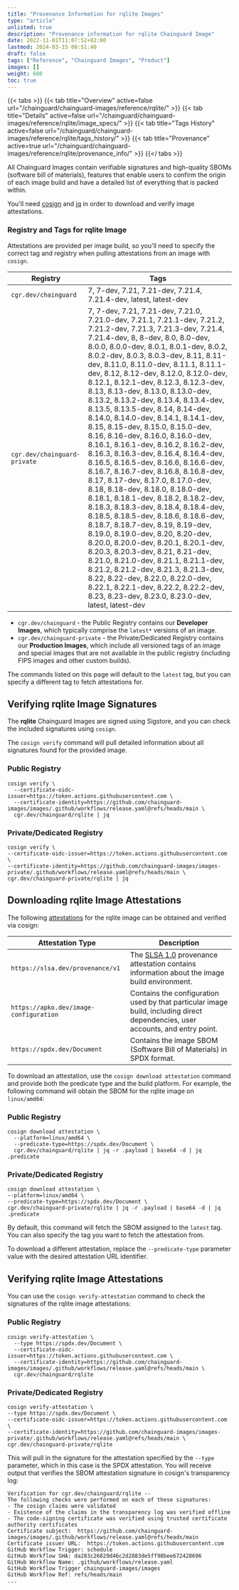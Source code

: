 ```yaml
---
title: "Provenance Information for rqlite Images"
type: "article"
unlisted: true
description: "Provenance information for rqlite Chainguard Image"
date: 2022-11-01T11:07:52+02:00
lastmod: 2024-03-15 00:51:40
draft: false
tags: ["Reference", "Chainguard Images", "Product"]
images: []
weight: 600
toc: true
---
```


{{< tabs >}}
{{< tab title="Overview" active=false url="/chainguard/chainguard-images/reference/rqlite/" >}}
{{< tab title="Details" active=false url="/chainguard/chainguard-images/reference/rqlite/image_specs/" >}}
{{< tab title="Tags History" active=false url="/chainguard/chainguard-images/reference/rqlite/tags_history/" >}}
{{< tab title="Provenance" active=true url="/chainguard/chainguard-images/reference/rqlite/provenance_info/" >}}
{{</ tabs >}}

All Chainguard Images contain verifiable signatures and high-quality SBOMs (software bill of materials), features that enable users to confirm the origin of each image build and have a detailed list of everything that is packed within.

You'll need [cosign](https://docs.sigstore.dev/cosign/overview/) and [jq](https://stedolan.github.io/jq/) in order to download and verify image attestations.

### Registry and Tags for rqlite Image
Attestations are provided per image build, so you'll need to specify the correct tag and registry when pulling attestations from an image with `cosign`.

| Registry                     | Tags                                                                                                                                                                                                                                                                                                                                                                                                                                                                                                                                                                                                                                                                                                                                                                                                                                                                                                                                                                                                                                                                                                                                                                                                                                                                                                                                     |
|------------------------------|------------------------------------------------------------------------------------------------------------------------------------------------------------------------------------------------------------------------------------------------------------------------------------------------------------------------------------------------------------------------------------------------------------------------------------------------------------------------------------------------------------------------------------------------------------------------------------------------------------------------------------------------------------------------------------------------------------------------------------------------------------------------------------------------------------------------------------------------------------------------------------------------------------------------------------------------------------------------------------------------------------------------------------------------------------------------------------------------------------------------------------------------------------------------------------------------------------------------------------------------------------------------------------------------------------------------------------------|
| `cgr.dev/chainguard`         | 7, 7-dev, 7.21, 7.21-dev, 7.21.4, 7.21.4-dev, latest, latest-dev                                                                                                                                                                                                                                                                                                                                                                                                                                                                                                                                                                                                                                                                                                                                                                                                                                                                                                                                                                                                                                                                                                                                                                                                                                                                         |
| `cgr.dev/chainguard-private` | 7, 7-dev, 7.21, 7.21-dev, 7.21.0, 7.21.0-dev, 7.21.1, 7.21.1-dev, 7.21.2, 7.21.2-dev, 7.21.3, 7.21.3-dev, 7.21.4, 7.21.4-dev, 8, 8-dev, 8.0, 8.0-dev, 8.0.0, 8.0.0-dev, 8.0.1, 8.0.1-dev, 8.0.2, 8.0.2-dev, 8.0.3, 8.0.3-dev, 8.11, 8.11-dev, 8.11.0, 8.11.0-dev, 8.11.1, 8.11.1-dev, 8.12, 8.12-dev, 8.12.0, 8.12.0-dev, 8.12.1, 8.12.1-dev, 8.12.3, 8.12.3-dev, 8.13, 8.13-dev, 8.13.0, 8.13.0-dev, 8.13.2, 8.13.2-dev, 8.13.4, 8.13.4-dev, 8.13.5, 8.13.5-dev, 8.14, 8.14-dev, 8.14.0, 8.14.0-dev, 8.14.1, 8.14.1-dev, 8.15, 8.15-dev, 8.15.0, 8.15.0-dev, 8.16, 8.16-dev, 8.16.0, 8.16.0-dev, 8.16.1, 8.16.1-dev, 8.16.2, 8.16.2-dev, 8.16.3, 8.16.3-dev, 8.16.4, 8.16.4-dev, 8.16.5, 8.16.5-dev, 8.16.6, 8.16.6-dev, 8.16.7, 8.16.7-dev, 8.16.8, 8.16.8-dev, 8.17, 8.17-dev, 8.17.0, 8.17.0-dev, 8.18, 8.18-dev, 8.18.0, 8.18.0-dev, 8.18.1, 8.18.1-dev, 8.18.2, 8.18.2-dev, 8.18.3, 8.18.3-dev, 8.18.4, 8.18.4-dev, 8.18.5, 8.18.5-dev, 8.18.6, 8.18.6-dev, 8.18.7, 8.18.7-dev, 8.19, 8.19-dev, 8.19.0, 8.19.0-dev, 8.20, 8.20-dev, 8.20.0, 8.20.0-dev, 8.20.1, 8.20.1-dev, 8.20.3, 8.20.3-dev, 8.21, 8.21-dev, 8.21.0, 8.21.0-dev, 8.21.1, 8.21.1-dev, 8.21.2, 8.21.2-dev, 8.21.3, 8.21.3-dev, 8.22, 8.22-dev, 8.22.0, 8.22.0-dev, 8.22.1, 8.22.1-dev, 8.22.2, 8.22.2-dev, 8.23, 8.23-dev, 8.23.0, 8.23.0-dev, latest, latest-dev |


- `cgr.dev/chainguard` - the Public Registry contains our **Developer Images**, which typically comprise the `latest*` versions of an image.
- `cgr.dev/chainguard-private` - the Private/Dedicated Registry contains our **Production Images**, which include all versioned tags of an image and special images that are not available in the public registry (including FIPS images and other custom builds).

The commands listed on this page will default to the `latest` tag, but you can specify a different tag to fetch attestations for.

## Verifying rqlite Image Signatures
The **rqlite** Chainguard Images are signed using Sigstore, and you can check the included signatures using `cosign`.

The `cosign verify` command will pull detailed information about all signatures found for the provided image.

### Public Registry

```shell
cosign verify \
  --certificate-oidc-issuer=https://token.actions.githubusercontent.com \
  --certificate-identity=https://github.com/chainguard-images/images/.github/workflows/release.yaml@refs/heads/main \
  cgr.dev/chainguard/rqlite | jq
```

### Private/Dedicated Registry

```shell
cosign verify \
--certificate-oidc-issuer=https://token.actions.githubusercontent.com \
--certificate-identity=https://github.com/chainguard-images/images-private/.github/workflows/release.yaml@refs/heads/main \
cgr.dev/chainguard-private/rqlite | jq
```

## Downloading rqlite Image Attestations

The following [attestations](https://slsa.dev/attestation-model) for the rqlite image can be obtained and verified via cosign:

| Attestation Type | Description |
|----------------|-------------|
| `https://slsa.dev/provenance/v1` | The [SLSA 1.0](https://slsa.dev/spec/v1.0/provenance) provenance attestation contains information about the image build environment. |
| `https://apko.dev/image-configuration` | Contains the configuration used by that particular image build, including direct dependencies, user accounts, and entry point. |
| `https://spdx.dev/Document` | Contains the image SBOM (Software Bill of Materials) in SPDX format. |


To download an attestation, use the `cosign download attestation` command and provide both the predicate type and the build platform. For example, the following command will obtain the SBOM for the rqlite image on `linux/amd64`:

### Public Registry

```shell
cosign download attestation \
  --platform=linux/amd64 \
  --predicate-type=https://spdx.dev/Document \
  cgr.dev/chainguard/rqlite | jq -r .payload | base64 -d | jq .predicate
```

### Private/Dedicated Registry

```shell
cosign download attestation \
--platform=linux/amd64 \
--predicate-type=https://spdx.dev/Document \
cgr.dev/chainguard-private/rqlite | jq -r .payload | base64 -d | jq .predicate
```

By default, this command will fetch the SBOM assigned to the `latest` tag. You can also specify the tag you want to fetch the attestation from.

To download a different attestation, replace the `--predicate-type` parameter value with the desired attestation URL identifier.

## Verifying rqlite Image Attestations
You can use the `cosign verify-attestation` command to check the signatures of the rqlite image attestations:

### Public Registry

```shell
cosign verify-attestation \
  --type https://spdx.dev/Document \
  --certificate-oidc-issuer=https://token.actions.githubusercontent.com \
  --certificate-identity=https://github.com/chainguard-images/images/.github/workflows/release.yaml@refs/heads/main \
  cgr.dev/chainguard/rqlite
```

### Private/Dedicated Registry

```shell
cosign verify-attestation \
--type https://spdx.dev/Document \
--certificate-oidc-issuer=https://token.actions.githubusercontent.com \
--certificate-identity=https://github.com/chainguard-images/images-private/.github/workflows/release.yaml@refs/heads/main \
cgr.dev/chainguard-private/rqlite
```

This will pull in the signature for the attestation specified by the `--type` parameter, which in this case is the SPDX attestation. You will receive output that verifies the SBOM attestation signature in cosign's transparency log:

```
Verification for cgr.dev/chainguard/rqlite --
The following checks were performed on each of these signatures:
- The cosign claims were validated
- Existence of the claims in the transparency log was verified offline
- The code-signing certificate was verified using trusted certificate authority certificates
Certificate subject:  https://github.com/chainguard-images/images/.github/workflows/release.yaml@refs/heads/main
Certificate issuer URL:  https://token.actions.githubusercontent.com
GitHub Workflow Trigger: schedule
GitHub Workflow SHA: da283c26829d46c2d2883de5ff98bee672428696
GitHub Workflow Name: .github/workflows/release.yaml
GitHub Workflow Trigger chainguard-images/images
GitHub Workflow Ref: refs/heads/main
...
```
